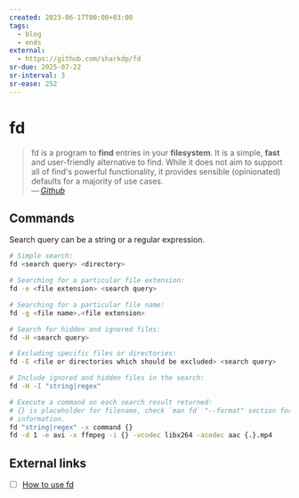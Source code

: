 ```yaml
---
created: 2023-06-17T00:00+03:00
tags:
  - blog
  - ends
external:
  - https://github.com/sharkdp/fd
sr-due: 2025-07-22
sr-interval: 3
sr-ease: 252
---
```


# fd

> fd is a program to **find** entries in your **filesystem**. It is a simple, **fast** and user-friendly alternative to find. While it does not aim to support all of find's powerful functionality, it provides sensible (opinionated) defaults for a majority of use cases.\
> — <cite>[Github](https://github.com/sharkdp/fd)</cite>

## Commands

Search query can be a string or a regular expression.

```bash
# Simple search:
fd <search query> <directory>

# Searching for a particular file extension:
fd -e <file extension> <search query>

# Searching for a particular file name:
fd -g <file name>.<file extension>

# Search for hidden and ignored files:
fd -H <search query>

# Excluding specific files or directories:
fd -E <file or directories which should be excluded> <search query>

# Include ignored and hidden files in the search:
fd -H -I "string|regex"

# Execute a command on each search result returned:
# {} is placeholder for filename, check `man fd` "--format" section for more
# information.
fd "string|regex" -x command {}
fd -d 1 -e avi -x ffmpeg -i {} -vcodec libx264 -acodec aac {.}.mp4
```

## External links

- [ ] [How to use fd](https://github.com/sharkdp/fd#how-to-use)
